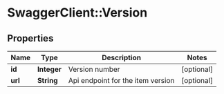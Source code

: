 # SwaggerClient::Version

## Properties
Name | Type | Description | Notes
------------ | ------------- | ------------- | -------------
**id** | **Integer** | Version number | [optional] 
**url** | **String** | Api endpoint for the item version | [optional] 


